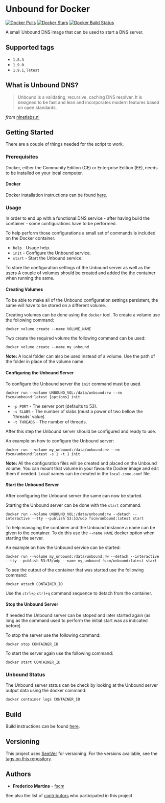# Unbound for Docker

[![Docker Pulls](https://img.shields.io/docker/pulls/fscm/unbound.svg?color=black&logo=docker&logoColor=white&style=flat-square)](https://hub.docker.com/r/fscm/unbound)
[![Docker Stars](https://img.shields.io/docker/stars/fscm/unbound.svg?color=black&logo=docker&logoColor=white&style=flat-square)](https://hub.docker.com/r/fscm/unbound)
[![Docker Build Status](https://img.shields.io/docker/cloud/build/fscm/unbound.svg?color=black&logo=docker&logoColor=white&style=flat-square)](https://hub.docker.com/r/fscm/unbound)

A small Unbound DNS image that can be used to start a DNS server.

## Supported tags

- `1.8.3`
- `1.9.0`
- `1.9.1`, `latest`

## What is Unbound DNS?

> Unbound is a validating, recursive, caching DNS resolver. It is designed to be fast and lean and incorporates modern features based on open standards.

*from* [nlnetlabs.nl](https://nlnetlabs.nl/projects/unbound/about/)

## Getting Started

There are a couple of things needed for the script to work.

### Prerequisites

Docker, either the Community Edition (CE) or Enterprise Edition (EE), needs to
be installed on your local computer.

#### Docker

Docker installation instructions can be found
[here](https://docs.docker.com/install/).

### Usage

In order to end up with a functional DNS service - after having build
the container - some configurations have to be performed.

To help perform those configurations a small set of commands is included on the
Docker container.

- `help` - Usage help.
- `init` - Configure the Unbound service.
- `start` - Start the Unbound service.

To store the configuration settings of the Unbound server as well as the users
A couple of volumes should be created and added the the container when running
the same.

#### Creating Volumes

To be able to make all of the Unbound configuration settings persistent, the
same will have to be stored on a different volume.

Creating volumes can be done using the `docker` tool. To create a volume use
the following command:

```
docker volume create --name VOLUME_NAME
```

Two create the required volume the following command can be used:

```
docker volume create --name my_unbound
```

**Note:** A local folder can also be used instead of a volume. Use the path of
the folder in place of the volume name.

#### Configuring the Unbound Server

To configure the Unbound server the `init` command must be used.

```
docker run --volume UNBOUND_VOL:/data/unbound:rw --rm fscm/unbound:latest [options] init
```

* `-p PORT` - The server port (defaults to 53).
* `-s SLABS` - The number of slabs (must a power of two bellow the 'threads' value).
* `-t THREADS` - The number of threads.

After this step the Unbound server should be configured and ready to use.

An example on how to configure the Unbound server:

```
docker run --volume my_unbound:/data/unbound:rw --rm fscm/unbound:latest -s 1 -t 1 init
```

**Note:** All the configuration files will be created and placed on the Unbound
volume. You can mount that volume in your favourite Docker image and edit them
if needed. Local names can be created in the `local-zone.conf` file.

#### Start the Unbound Server

After configuring the Unbound server the same can now be started.

Starting the Unbound server can be done with the `start` command.

```
docker run --volume UNBOUND_VOL:/data/unbound:rw --detach --interactive --tty --publish 53:53/udp fscm/unbound:latest start
```

To help managing the container and the Unbound instance a name can be given to
the container. To do this use the `--name NAME` docker option when starting
the server.

An example on how the Unbound service can be started:

```
docker run --volume my_unbound:/data/unbound:rw --detach --interactive --tty --publish 53:53/udp --name my_unbound fscm/unbound:latest start
```

To see the output of the container that was started use the following command:

```
docker attach CONTAINER_ID
```

Use the `ctrl+p` `ctrl+q` command sequence to detach from the container.

#### Stop the Unbound Server

If needed the Unbound server can be stoped and later started again (as long as
the command used to perform the initial start was as indicated before).

To stop the server use the following command:

```
docker stop CONTAINER_ID
```

To start the server again use the following command:

```
docker start CONTAINER_ID
```

### Unbound Status

The Unbound server status can be check by looking at the Unbound server output
data using the docker command:

```
docker container logs CONTAINER_ID
```

## Build

Build instructions can be found
[here](https://github.com/fscm/docker-unbound/blob/master/README.build.md).

## Versioning

This project uses [SemVer](http://semver.org/) for versioning. For the versions
available, see the [tags on this repository](https://github.com/fscm/docker-unbound/tags).

## Authors

* **Frederico Martins** - [fscm](https://github.com/fscm)

See also the list of [contributors](https://github.com/fscm/docker-unbound/contributors)
who participated in this project.
